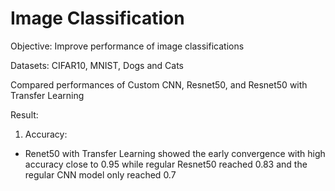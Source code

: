 # Image Classification

Objective: Improve performance of image classifications

Datasets: CIFAR10, MNIST, Dogs and Cats

Compared performances of Custom CNN, Resnet50, and Resnet50 with Transfer Learning

Result: 
1. Accuracy:
  - Renet50 with Transfer Learning showed the early convergence with high accuracy close to 0.95 while regular Resnet50 reached 0.83 and the regular CNN model only reached 0.7
